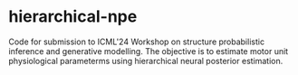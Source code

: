 # hierarchical-npe
Code for submission to ICML'24 Workshop on structure probabilistic inference and generative modelling. The objective is to estimate motor unit physiological parameterms using hierarchical neural posterior estimation.
